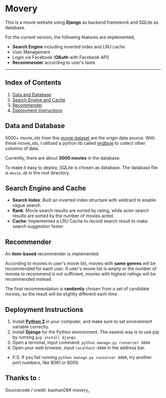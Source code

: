 # Movery
This is a movie website using **Django** as backend framework and SQLite as database.

For the current version, the following features are implemented, 
- **Search Engine** including inverted index and LRU cache
- User Management
- Login via Facebook (**OAuth** with Facebook API)
- **Recommender** according to user's taste

***

## Index of Contents
1. [Data and Database](#data-and-database)
2. [Search Engine and Cache](#search-engine)
3. [Recommender](#recommender)
4. [Deployment Instructions](#deployment-instructions)


<a name="data-and-database"></a>

## Data and Database 
5000+ movie_ids from this [movie dataset](https://www.kaggle.com/oxanozaep/imdb-eda/data) are the origin data source. With these movie_ids, I utilized a python lib called [imdbpie](https://pypi.org/project/imdbpie/) to collect other columns of data. 

Currently, there are about **3000 movies** in the database.

To make it easy to deploy, SQLite is chosen as database. The database file is `movie.db` in the root directory.


<a name="search-engine"></a>

## Search Engine and Cache

- **Search Index**: Built an inverted index structure with wildcard to enable vague search.
- **Rank**: Movie search results are sorted by rating, while actor search results are sorted by the number of movies acted.
- **Cache**: Implemented a LRU Cache to record search result to make search suggestion faster.


<a name="recommender"></a>

## Recommender

An **item-based** recommender is implemented.

According to movies in user's movie list, movies with **same genres** will be recommended for each user. If user's movie list is empty or the number of movies to recommend is not sufficient, movies with highest ratings will be recommended instead.

The final recommendation is **randomly** chosen from a set of candidate movies, so the result will be slightly different each time.


<a name="deployment-instructions"></a>

## Deployment Instructions
1. Install [**Python 3**]( https://www.python.org/) in your computer, and make sure to set environment variable correctly.
2. Install **Django** for the Python environment. The easiest way is to use pip by running `pip install django`.
3. Open a terminal, input command: `python manage.py runserver 8080`
4. Open your web browser, input `localhost:8080` in the address bar.
- P.S. If you fail running `python manage.py runserver 8080`, try another port numbers, like 8081 or 8000.

## Thanks to :
Sourcecode / credit: baohan08# movery_
